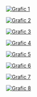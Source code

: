 [![Grafic 1](https:&#47;&#47;public.tableau.com&#47;static&#47;images&#47;Ev&#47;EvolucinumerodespectadorsfebrerTwitch&#47;Dashboard1&#47;1_rss.png)](https://public.tableau.com/views/EvolucinumerodespectadorsfebrerTwitch/Dashboard1?:language=es-ES&publish=yes&:display_count=n&:origin=viz_share_link)



[![Grafic 2](https:&#47;&#47;public.tableau.com&#47;static&#47;images&#47;Ju&#47;Juegosmsvistos&#47;Dashboard1&#47;1_rss.png)](https://public.tableau.com/views/Juegosmsvistos/Dashboard1?:language=es-ES&publish=yes&:display_count=n&:origin=viz_share_link)
 

[![Grafic 3](https:&#47;&#47;public.tableau.com&#47;static&#47;images&#47;Ju&#47;Juegosmsstreameados&#47;Dashboard2&#47;1_rss.png)](https://public.tableau.com/views/Evolucionespectadoresjuegos/Dashboard1?:language=es-ES&publish=yes&:display_count=n&:origin=viz_share_link)


[![Grafic 4](https:&#47;&#47;public.tableau.com&#47;static&#47;images&#47;Ev&#47;Evolucionespectadoresjuegos&#47;Dashboard1&#47;1_rss.png)](https://public.tableau.com/views/Evolucionespectadoresjuegos/Hoja1?:language=es-ES&publish=yes&:display_count=n&:origin=viz_share_link)


[![Grafic 5](https:&#47;&#47;public.tableau.com&#47;static&#47;images&#47;Ev&#47;Evolucioncantidaddestreamsdelosjuegosmsvistos&#47;Dashboard2&#47;1_rss.png)](https://public.tableau.com/views/Evolucioncantidaddestreamsdelosjuegosmsvistos/Dashboard2?:language=es-ES&publish=yes&:display_count=n&:origin=viz_share_link)


[![Grafic 6](https:&#47;&#47;public.tableau.com&#47;static&#47;images&#47;Di&#47;DistribuciondelosStreamers&#47;Hoja1&#47;1_rss.png)](https://public.tableau.com/views/DistribuciondelosStreamers/Hoja1?:language=es-ES&publish=yes&:display_count=n&:origin=viz_share_link)

[![Grafic 7](https:&#47;&#47;public.tableau.com&#47;static&#47;images&#47;Di&#47;DistribuciondelosStreamerssegnintervalos2&#47;Hoja1&#47;1_rss.png)](https://public.tableau.com/views/DistribuciondelosStreamerssegnintervalos2/Hoja1?:language=es-ES&publish=yes&:display_count=n&:origin=viz_share_link)


[![Grafic 8](https:&#47;&#47;public.tableau.com&#47;static&#47;images&#47;Di&#47;Distribucindelnumerodestreamerssegunlashoras&#47;Hoja1&#47;1_rss.png)](https://public.tableau.com/views/Distribucindelnumerodestreamerssegunlashoras/Hoja1?:language=es-ES&publish=yes&:display_count=n&:origin=viz_share_link)



